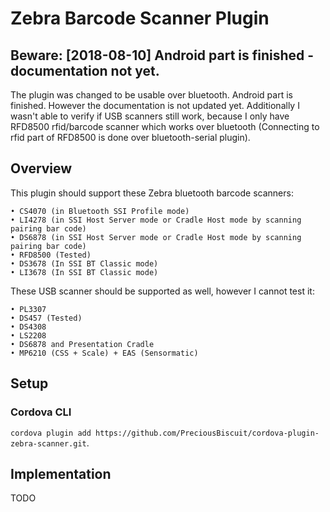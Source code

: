 # Zebra Barcode Scanner Plugin

## Beware: \[2018-08-10\] Android part is finished - documentation not yet.
The plugin was changed to be usable over bluetooth. Android part is finished.
However the documentation is not updated yet. Additionally I wasn't able to verify if USB scanners still work,
because I only have RFD8500 rfid/barcode scanner which works over bluetooth
(Connecting to rfid part of RFD8500 is done over bluetooth-serial plugin).

## Overview
This plugin should support these Zebra bluetooth barcode scanners:
```
• CS4070 (in Bluetooth SSI Profile mode)
• LI4278 (in SSI Host Server mode or Cradle Host mode by scanning pairing bar code)
• DS6878 (in SSI Host Server mode or Cradle Host mode by scanning pairing bar code)
• RFD8500 (Tested)
• DS3678 (In SSI BT Classic mode)
• LI3678 (In SSI BT Classic mode)
```
These USB scanner should be supported as well, however I cannot test it:
```
• PL3307
• DS457 (Tested)
• DS4308
• LS2208
• DS6878 and Presentation Cradle
• MP6210 (CSS + Scale) + EAS (Sensormatic)
```

## Setup
### Cordova CLI
`cordova plugin add https://github.com/PreciousBiscuit/cordova-plugin-zebra-scanner.git`.

## Implementation
TODO
